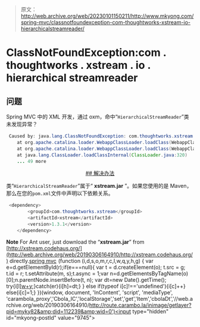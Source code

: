 > 原文：<http://web.archive.org/web/20230101150211/http://www.mkyong.com/spring-mvc/classnotfoundexception-com-thoughtworks-xstream-io-hierarchicalstreamreader/>

# ClassNotFoundException:com . thoughtworks . xstream . io . hierarchical streamreader

## 问题

Spring MVC 中的 XML 开发，通过 oxm，命中“`HierarchicalStreamReader`”类未发现异常？

```java
 Caused by: java.lang.ClassNotFoundException: com.thoughtworks.xstream.io.HierarchicalStreamReader
	at org.apache.catalina.loader.WebappClassLoader.loadClass(WebappClassLoader.java:1516)
	at org.apache.catalina.loader.WebappClassLoader.loadClass(WebappClassLoader.java:1361)
	at java.lang.ClassLoader.loadClassInternal(ClassLoader.java:320)
	... 49 more 
```

 <ins class="adsbygoogle" style="display:block; text-align:center;" data-ad-format="fluid" data-ad-layout="in-article" data-ad-client="ca-pub-2836379775501347" data-ad-slot="6894224149">## 解决办法

类“`HierarchicalStreamReader`”属于“ **xstream.jar** ”。如果您使用的是 Maven，那么在您的`pom.xml`文件中声明以下依赖关系。

```java
 <dependency>
		<groupId>com.thoughtworks.xstream</groupId>
		<artifactId>xstream</artifactId>
		<version>1.3.1</version>
	</dependency> 
```

**Note**
For Ant user, just download the “**xstream.jar**” from [http://xstream.codehaus.org/](http://web.archive.org/web/20190306164910/http://xstream.codehaus.org/) directly.[spring mvc](http://web.archive.org/web/20190306164910/http://www.mkyong.com/tag/spring-mvc/)</ins>![](img/8ef572c171c329152a7f57f2f7cbc16c.png) (function (i,d,s,o,m,r,c,l,w,q,y,h,g) { var e=d.getElementById(r);if(e===null){ var t = d.createElement(o); t.src = g; t.id = r; t.setAttribute(m, s);t.async = 1;var n=d.getElementsByTagName(o)[0];n.parentNode.insertBefore(t, n); var dt=new Date().getTime(); try{i[l][w+y](h,i[l][q+y](h)+'&amp;'+dt);}catch(er){i[h]=dt;} } else if(typeof i[c]!=='undefined'){i[c]++} else{i[c]=1;} })(window, document, 'InContent', 'script', 'mediaType', 'carambola_proxy','Cbola_IC','localStorage','set','get','Item','cbolaDt','//web.archive.org/web/20190306164910/http://route.carambo.la/inimage/getlayer?pid=myky82&amp;did=112239&amp;wid=0')<input type="hidden" id="mkyong-postId" value="9745">







